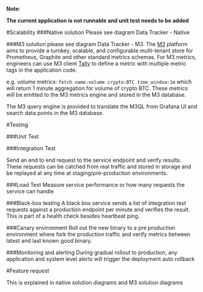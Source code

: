 **Note**: 

**The current application is not runnable and unit test needs to be added**


#Scalability
###Native solution
Please see diagram Data Tracker - Native

###M3 solution
please see diagram Data Tracker - M3.
The [M3](https://m3db.io/) platform aims to provide a turnkey, scalable, and configurable multi-tenant store for Prometheus, Graphite and other standard metrics schemas.
For M3 metrics, engineers can use M3 client [Tally](https://github.com/uber-java/tally) to define a metric with multiple metric tags in the application code.

e.g. volume metrics: `fetch name:volume crypto:BTC time_window:1m`  which will return 1 minute aggregation for volume of crypto BTC. These metrics will be emitted to the M3 metrics engine and stored in the M3 database.

The M3 query engine is provided to translate the M3QL from Grafana UI and search data points in the M3 database.


#Testing

###Unit Test

###Integration Test

Send an end to end request to the service endpoint and verify results. These requests can be catched from real traffic and stored in storage and be replayed at any time at staging/pre-production environments.

###Load Test
Measure service performance or how many requests the service can handle

###Black-box testing
A black box service sends a list of integration test requests against a production endpoint per minute and verifies the result. This is part of a health check besides heartbeat ping.

###Canary environment
Roll out the new binary to a pre production environment where fork the production traffic and verify metrics between latest and last known good binary.

###Monitoring and alerting
During gradual rollout to production, any application and system level alerts will trigger the deployment auto rollback


#Feature request

This is explained in native solution diagrams and M3 solution diagrams